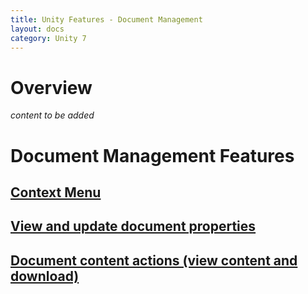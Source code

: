 ```yaml
---
title: Unity Features - Document Management
layout: docs
category: Unity 7
---
```

# Overview

*content to be added*

# Document Management Features

## [Context Menu](document-management/context-menu.md)
## [View and update document properties](document-management/view-update-document-properties.md)
## [Document content actions (view content and download)](document-management/document-content-actions.md)
